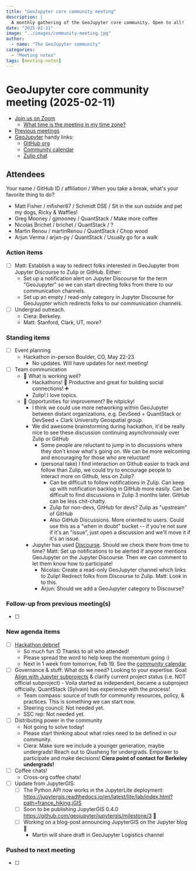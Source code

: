 ```yaml
---
title: "GeoJupyter core community meeting"
description: |
  A monthly gathering of the GeoJupyter core community. Open to all!
date: "2025-02-11"
image: "../images/community-meeting.jpg"
author:
  - name: "The GeoJupyter community"
categories:
  - "Meeting notes"
tags: [meeting-notes]
---
```


# GeoJupyter core community meeting (2025-02-11)

- [Join us on Zoom](https://berkeley.zoom.us/j/99659397059?pwd=519zZJlcAa1TCyJWRYyYbaYDfuaXNo.1)
  - [What time is the meeting in my time zone?](https://dateful.com/convert/utc?t=4pm)
- [Previous meetings](https://geojupyter.org/blog/#category=Meeting%20notes)
- [GeoJupyter](https://geojupyter.org) handy links:
  - [GitHub org](https://github.com/geojupyter)
  - [Community calendar](https://geojupyter.org/calendar.html)
  - [Zulip chat](https://jupyter.zulipchat.com/#narrow/channel/471314-geojupyter)


## Attendees

Your name / GitHub ID / affiliation / When you take a break, what's your favorite thing to do?

* Matt Fisher / mfisher87 / Schmidt DSE / Sit in the sun outside and pet my dogs, Ricky & Waffles!
* Greg Mooney / gjmooney / QuantStack / Make more coffee
* Nicolas Brichet / brichet / QuantStack / ?
* Martin Renou / martinRenou / QuantStack / Chop wood
* Arjun Verma / arjxn-py / QuantStack / Usually go for a walk


### Action items

- [ ] Matt: Establish a way to redirect folks interested in GeoJupyter from Jupyter
    Discourse to Zulip or GitHub. Either:
  - Set up a notification alert on Jupyter Discourse for the term "GeoJupyter"
    so we can start directing folks from there to our communication channels.
  - Set up an empty / read-only category in Jupyter Discourse for GeoJuypter
    which redirects folks to our communication channels.
- [ ] Undergrad outreach.
  - Ciera: Berkeley.
  - Matt: Stanford, Clark, UT, more?


### Standing items

- [ ] Event planning
  - Hackathon in-person Boulder, CO, May 22-23
    - No updates. Will have updates for next meeting!
- [ ] Team communication
  - :tada: What is working well?
    - Hackathons! :100: Productive and great for building social connections! :heavy_plus_sign:
    - Zulip! I love topics.
  - :wrench: Opportunities for improvement? Be nitpicky!
    - I think we could use more networking within GeoJupyter between distant
      organizations, e.g. DevSeed + QuantStack or DevSeed + Clark University Geospatial
      group.
    - We did awesome brainstorming during hackathon, it'd be really nice to see these
      discussion continuing asynchronously over Zulip or GitHub
      - Some people are reluctant to jump in to discussions where they don't know what's
        going on. We can be more welcoming and encouraging for those who are reluctant!
      - (personal take) I find interaction on Github easier to track and follow than
        Zulip, we could try to encourage people to interact more on Github, less on
        Zulip?
        - Can be difficult to follow notifications in Zulip. Can keep up with
          notification backlog in GitHub more easily. Can be difficult to find
          discussions in Zulip 3 months later. GitHub can be less chit-chatty.
        - Zulip for non-devs, GitHub for devs? Zulip as "upstream" of GitHub
        - Also GitHub Discussions. More oriented to users. Could use this as a "when in
          doubt" bucket -- if you're not sure if it's an "issue", just open a discussion
          and we'll move it if it's an issue.
    - Jupyter has used [Discourse](https://discourse.jupyter.org/).
      Should we check there from time to time?
      Matt: Set up notifications to be alerted if anyone mentions GeoJupyter on the
      Jupyter Discourse. Then we can comment to let them know how to participate!
      - Nicolas: Create a read-only GeoJupyter channel which links to Zulip! Redirect
        folks from Discourse to Zulip. Matt: Look in to this.
      - Arjun: Should we add a GeoJupyter category to Discourse?


### Follow-up from previous meeting(s)

- [ ]


### New agenda items

- [ ] [Hackathon debrief](https://compass.geojupyter.org/meeting-notes/20250205-virtual-hackathon/)
    - So much fun :D Thanks to all who attended!
    - Please spread the word to help keep the momentum going :)
    - Next in 1 week from tomorrow, Feb 19.
      See the [community calendar](https://geojupyter.org/calendar)
- [ ] Governance & stuff: What do we need? Looking to your expertise.
      Goal: [Align with Jupyter subprojects](https://jupyter.org/governance/software_subprojects.html?responsibilities-of-jupyter-subprojects=#responsibilities-of-jupyter-subprojects)
      & clarify current project status (i.e. NOT official subproject)
      - Voila started as independent, became a subproject officially.
        QuantStack (Sylvain) has experience with the process!
    - Team compass: source of truth for community resources, policy, & practices.
      This is something we can start now.
    - Steering council: Not needed yet.
    - SSC rep: Not needed yet.
- [ ] Distributing power in the community
    - Not going to solve today!
    - Please start thinking about what roles need to be defined in our community.
    - Ciera: Make sure we include a younger generation, maybe undergrads!
      Reach out to Qiusheng for undergrads.
      Empower to participate and make decisions!
      **Ciera point of contact for Berkeley undergrads!**
- [ ] Coffee chats!
    - Cross-org coffee chats!
- [ ] Update from JupyterGIS:
    - [ ] The Python API now works in the JupyterLite deployment: https://jupytergis.readthedocs.io/en/latest/lite/lab/index.html?path=france_hiking.jGIS
    - [ ] Soon to be publishing JupyterGIS 0.4.0 https://github.com/geojupyter/jupytergis/milestone/3 :tada:
    - [ ] Working on a blog-post announcing JupyterGIS on the Jupyter blog :tada:
      - Martin will share draft in GeoJupyter Logistics channel



### Pushed to next meeting

- [ ]
